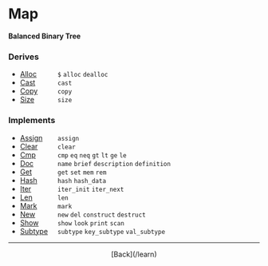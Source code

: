   <div class="row">
  <div class="col-xs-6 col-md-6">

  </div>
  <div class="col-xs-6 col-md-6">

# Map
__Balanced Binary Tree__



### Derives

* <span style="width:75px; float:left;">[Alloc](/learn/alloc)</span>`$` `alloc` `dealloc` 
* <span style="width:75px; float:left;">[Cast](/learn/cast)</span>`cast` 
* <span style="width:75px; float:left;">[Copy](/learn/copy)</span>`copy` 
* <span style="width:75px; float:left;">[Size](/learn/size)</span>`size` 
### Implements

* <span style="width:75px; float:left;">[Assign](/learn/assign)</span>`assign` 
* <span style="width:75px; float:left;">[Clear](/learn/clear)</span>`clear` 
* <span style="width:75px; float:left;">[Cmp](/learn/cmp)</span>`cmp` `eq` `neq` `gt` `lt` `ge` `le` 
* <span style="width:75px; float:left;">[Doc](/learn/doc)</span>`name` `brief` `description` `definition` 
* <span style="width:75px; float:left;">[Get](/learn/get)</span>`get` `set` `mem` `rem` 
* <span style="width:75px; float:left;">[Hash](/learn/hash)</span>`hash` `hash_data` 
* <span style="width:75px; float:left;">[Iter](/learn/iter)</span>`iter_init` `iter_next` 
* <span style="width:75px; float:left;">[Len](/learn/len)</span>`len` 
* <span style="width:75px; float:left;">[Mark](/learn/mark)</span>`mark` 
* <span style="width:75px; float:left;">[New](/learn/new)</span>`new` `del` `construct` `destruct` 
* <span style="width:75px; float:left;">[Show](/learn/show)</span>`show` `look` `print` `scan` 
* <span style="width:75px; float:left;">[Subtype](/learn/subtype)</span>`subtype` `key_subtype` `val_subtype` 

* * *

  <p style="text-align:center;">
[Back](/learn)
  </p>

  </div>
  </div>
